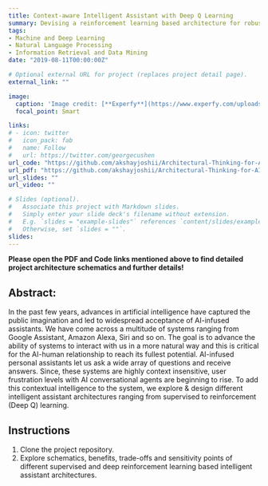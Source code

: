 ```yaml
---
title: Context-aware Intelligent Assistant with Deep Q Learning
summary: Devising a reinforcement learning based architecture for robust speech assistants.
tags:
- Machine and Deep Learning
- Natural Language Processing
- Information Retrieval and Data Mining
date: "2019-08-11T00:00:00Z"

# Optional external URL for project (replaces project detail page).
external_link: ""

image:
  caption: 'Image credit: [**Experfy**](https://www.experfy.com/uploads/ckeditor/pictures/626/content_Untitled.png)'
  focal_point: Smart

links:
# - icon: twitter
#   icon_pack: fab
#   name: Follow
#   url: https://twitter.com/georgecushen
url_code: "https://github.com/akshayjoshii/Architectural-Thinking-for-AI-Systems"
url_pdf: "https://github.com/akshayjoshii/Architectural-Thinking-for-AI-Systems/blob/master/Assignment%2011/ATIS%20Assignment%2011%20Solutions.pdf"
url_slides: ""
url_video: ""

# Slides (optional).
#   Associate this project with Markdown slides.
#   Simply enter your slide deck's filename without extension.
#   E.g. `slides = "example-slides"` references `content/slides/example-slides.md`.
#   Otherwise, set `slides = ""`.
slides: 
---
```


**Please open the PDF and Code links mentioned above to find detailed project architecture schematics and further details!**

## Abstract:

In the past few years, advances in artificial intelligence have captured the public imagination and led to widespread acceptance of AI-infused assistants. We have come across a multitude of systems ranging from Google Assistant, Amazon Alexa, Siri and so on. The goal is to advance the ability of systems to interact with us in a more natural way and this is critical for the AI-human relationship to reach its fullest potential. AI-infused personal assistants let us ask a wide array of questions and receive answers. Since, these systems are highly context insensitive, user frustration levels with AI conversational agents are beginning to rise. To add this contextual intelligence to the system, we explore & design different intelligent assistant architectures ranging from supervised to reinforcement (Deep Q) learning.

## Instructions

1. Clone the project repository.
2. Explore schematics, benefits, trade-offs and sensitivity points of different supervised and deep reinforcement learning based intelligent assistant architectures.

